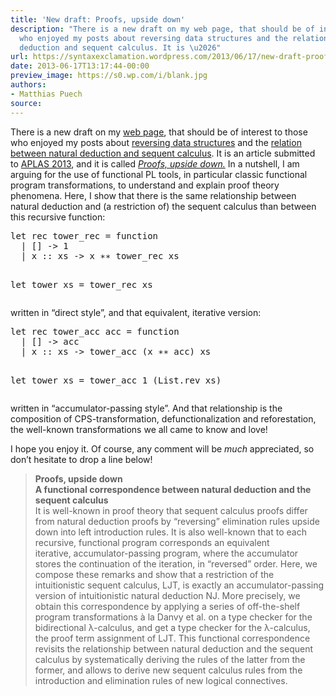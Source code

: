 ```yaml
---
title: 'New draft: Proofs, upside down'
description: "There is a new draft on my web page, that should be of interest to those
  who enjoyed my posts about reversing data structures and the relation between natural
  deduction and sequent calculus. It is \u2026"
url: https://syntaxexclamation.wordpress.com/2013/06/17/new-draft-proofs-upside-down/
date: 2013-06-17T13:17:44-00:00
preview_image: https://s0.wp.com/i/blank.jpg
authors:
- Matthias Puech
source:
---
```


<p>There is a new draft on my <a href="http://www.pps.univ-paris-diderot.fr/~puech/">web page</a>, that should be of interest to those who enjoyed my posts about <a href="https://syntaxexclamation.wordpress.com/2011/08/31/reversing-data-structures/" title="Reversing data&nbsp;structures">reversing data structures</a> and the <a href="https://syntaxexclamation.wordpress.com/2011/09/01/reverse-natural-deduction-and-get-sequent-calculus/" title="Reverse natural deduction and get sequent&nbsp;calculus">relation between natural deduction and sequent calculus</a>. It is an article submitted to <a href="http://aplas2013.soic.indiana.edu/">APLAS 2013</a>, and it is called&nbsp;<em><a href="http://www.pps.univ-paris-diderot.fr/~puech/upside.pdf" title="Proofs, upside down">Proofs, upside down.</a></em> In a nutshell, I am arguing for the use of functional PL tools, in particular classic functional program transformations, to understand and explain proof theory phenomena. Here, I show that there is the same relationship between natural deduction and (a restriction of) the sequent calculus than between this recursive function:</p>
<pre class="brush: fsharp; title: ; notranslate">let rec tower_rec = function
  | [] -&gt; 1
  | x :: xs -&gt; x ∗∗ tower_rec xs

let tower xs = tower_rec xs
</pre>
<p>written in “direct style”, and that equivalent, iterative version:</p>
<pre class="brush: fsharp; title: ; notranslate">let rec tower_acc acc = function
  | [] -&gt; acc
  | x :: xs -&gt; tower_acc (x ∗∗ acc) xs

let tower xs = tower_acc 1 (List.rev xs)
</pre>
<p>written in “accumulator-passing style”. And that relationship is the composition of CPS-transformation, defunctionalization and reforestation, the well-known transformations we all came to know and love!</p>
<p>I hope you enjoy it. Of course, any comment will be <i>much</i> appreciated, so don’t hesitate to drop a line below!</p>
<blockquote><p>
<strong>Proofs, upside down</strong><br>
<strong>A functional correspondence between&nbsp;natural deduction and the sequent calculus</strong><br>
It is well-known in proof theory that sequent calculus proofs&nbsp;differ from natural deduction proofs by “reversing” elimination rules&nbsp;upside down into left introduction rules. It is also well-known that to&nbsp;each recursive, functional program corresponds an equivalent iterative,&nbsp;accumulator-passing program, where the accumulator stores the continuation of the iteration, in “reversed” order. Here, we compose these remarks and show that a restriction of the intuitionistic sequent calculus,&nbsp;LJT, is exactly an accumulator-passing version of intuitionistic natural&nbsp;deduction NJ. More precisely, we obtain this correspondence by applying&nbsp;a series of off-the-shelf program transformations à la Danvy et al. on&nbsp;a type checker for the bidirectional λ-calculus, and get a type checker&nbsp;for the λ-calculus, the proof term assignment of LJT. This functional&nbsp;correspondence revisits the relationship between natural deduction and&nbsp;the sequent calculus by systematically deriving the rules of the latter&nbsp;from the former, and allows to derive new sequent calculus rules from&nbsp;the introduction and elimination rules of new logical connectives.
</p></blockquote>

